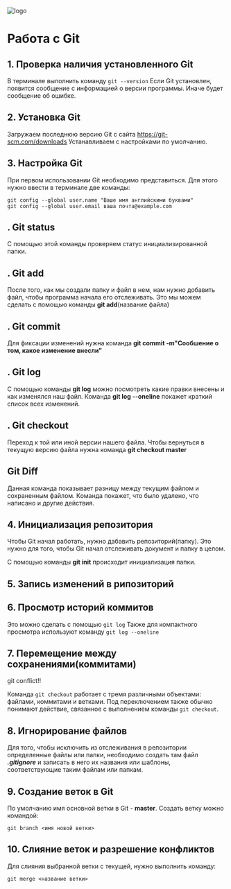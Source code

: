 ![logo](ричард.jpeg)

# Работа с Git

## 1. Проверка наличия установленного Git
В терминале выполнить команду `git --version`
Если Git установлен, появится сообщение с информацией о версии программы. Иначе будет сообщение об ошибке.

## 2. Установка Git
Загружаем последнюю версию Git с сайта https://git-scm.com/downloads 
Устанавливаем с настройками по умолчанию.

## 3. Настройка Git
При первом использовании Git необходимо представиться. Для этого нужно ввести в терминале две команды:
```
git config --global user.name "Ваше имя английскими буквами"
git config --global user.email ваша почта@example.com
```

## . **Git status**
С помощью этой команды проверяем статус инициализированной папки.

## . **Git add**
После того, как мы создали папку и файл в нем, нам нужно добавить файл, чтобы программа начала его отслеживать. Это мы можем сделать с помощью команды **git add**(название файла)

## . **Git commit**
Для фиксации изменений нужна команда **git commit -m"Сообшение о том, какое изменение внесли"**

## . **Git log**
С помощью команды **git log** можно посмотреть какие правки внесены и как изменялся наш файл.
Команда **git log --oneline** покажет краткий список всех изменений.

## . **Git checkout**
Переход к той или иной версии нашего файла. Чтобы вернуться в текущую версию файла нужна команда **git checkout master**

##  **Git Diff**
Данная команда показывает разницу между текущим файлом и сохраненным файлом. Команда покажет, что было удалено, что написано и другие действия. 

## 4. Инициализация репозитория
Чтобы Git начал работать, нужно дабавить репозиторий(папку). Это нужно для того, чтобы Git начал отслеживать документ и папку в целом.

С помощью команды **git init** происходит инициализация папки.

## 5. Запись изменений в рипозиторий


## 6. Просмотр историй коммитов
Это можно сделать с помощью `git log`
Также для компактного просмотра используют команду `git log --oneline`

## 7. Перемещение между сохранениями(коммитами)
git conflict!!



Команда `git checkout` работает с тремя различными объектами: файлами, коммитами и ветками. Под переключением также обычно понимают действие, связанное с выполнением команды `git checkout`.

## 8. Игнорирование файлов
Для того, чтобы исключить из отслеживания в репозитории определенные файлы или папки, необходимо создать там файл ***.gitignore*** и записать в него их названия или шаблоны, соответствующие таким файлам или папкам.


## 9. Создание веток в Git
По умолчанию имя основной ветки в Git - **master**.
Создать ветку можно командой:
```
git branch <имя новой ветки>

```
## 10. Слияние веток и разрешение конфликтов
Для слияния выбранной ветки с текущей, нужно выполнить команду:
```
git merge <название ветки>

```

```



